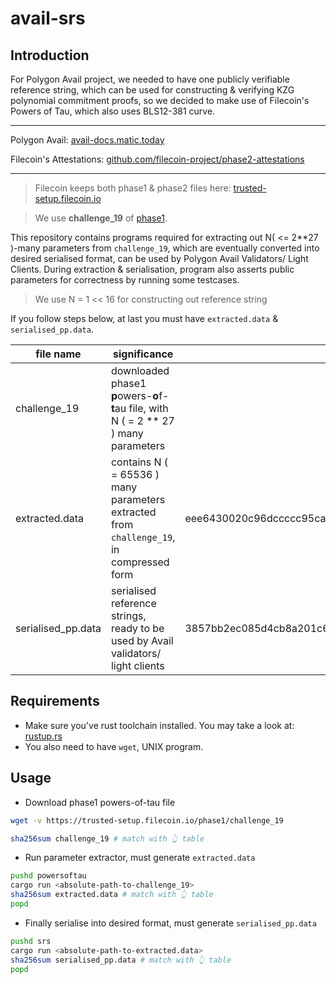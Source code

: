 # avail-srs

## Introduction

For Polygon Avail project, we needed to have one publicly verifiable reference string, which can be used for constructing & verifying KZG polynomial commitment proofs, so we decided to make use of Filecoin's Powers of Tau, which also uses BLS12-381 curve.

---

Polygon Avail: [avail-docs.matic.today](https://avail-docs.matic.today/)

Filecoin's Attestations: [github.com/filecoin-project/phase2-attestations](https://github.com/filecoin-project/phase2-attestations)

---

> Filecoin keeps both phase1 & phase2 files here: [trusted-setup.filecoin.io](https://trusted-setup.filecoin.io/)

> We use **challenge_19** of [phase1](https://trusted-setup.filecoin.io/phase1).

This repository contains programs required for extracting out N( <= 2**27 )-many parameters from `challenge_19`, which are eventually converted into desired serialised format, can be used by Polygon Avail Validators/ Light Clients. During extraction & serialisation, program also asserts public parameters for correctness by running some testcases. 

> We use N = 1 << 16 for constructing out reference string

If you follow steps below, at last you must have `extracted.data` & `serialised_pp.data`.

file name | significance | sha256
--- | --- | ---
challenge_19 | downloaded phase1 **p**owers-**o**f-**t**au file, with N ( = 2 ** 27 ) many parameters |
extracted.data | contains N ( = 65536 ) many parameters extracted from `challenge_19`, in compressed form | eee6430020c96dccccc95ca7b433025e70b58359f400ddf06e4aba37a212afd6
serialised_pp.data | serialised reference strings, ready to be used by Avail validators/ light clients | 3857bb2ec085d4cb8a201c6e40a108870b817f539deadcc3e1e755138f715b10

## Requirements

- Make sure you've rust toolchain installed. You may take a look at: [rustup.rs](https://rustup.rs/)
- You also need to have `wget`, UNIX program.

## Usage

- Download phase1 powers-of-tau file

```bash
wget -v https://trusted-setup.filecoin.io/phase1/challenge_19

sha256sum challenge_19 # match with 👆 table
```

- Run parameter extractor, must generate `extracted.data`

```bash
pushd powersoftau
cargo run <absolute-path-to-challenge_19>
sha256sum extracted.data # match with 👆 table
popd
```

- Finally serialise into desired format, must generate `serialised_pp.data`

```bash
pushd srs
cargo run <absolute-path-to-extracted.data>
sha256sum serialised_pp.data # match with 👆 table
popd
```
